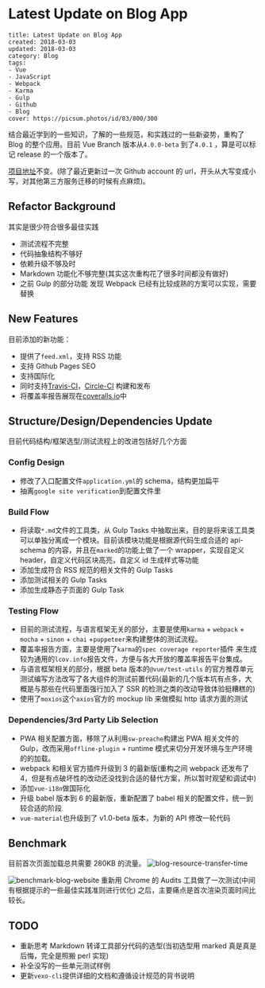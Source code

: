 # Latest Update on Blog App

```metadata
title: Latest Update on Blog App
created: 2018-03-03
updated: 2018-03-03
category: Blog
tags:
- Vue
- JavaScript
- Webpack
- Karma
- Gulp
- Github
- Blog
cover: https://picsum.photos/id/83/800/300
```


结合最近学到的一些知识，了解的一些规范，和实践过的一些新姿势，重构了 Blog 的整个应用。目前 Vue Branch 版本从`4.0.0-beta` 到了`4.0.1` ，算是可以标记 release 的一个版本了。

[项目地址](https://github.com/aquariuslt/blog)不变。(除了最近更新过一次 Github account 的 url，开头从大写变成小写，对其他第三方服务迁移的时候有点麻烦)。

## Refactor Background

其实是很少符合很多最佳实践

- 测试流程不完整
- 代码抽象结构不够好
- 依赖升级不够及时
- Markdown 功能化不够完整(其实这次重构花了很多时间都没有做好)
- 之前 Gulp 的部分功能 发现 Webpack 已经有比较成熟的方案可以实现，需要替换

## New Features

目前添加的新功能：

- 提供了`feed.xml`，支持 RSS 功能
- 支持 Github Pages SEO
- 支持国际化
- 同时支持[Travis-CI](https://travis-ci.org/aquariuslt/blog/)，[Circle-CI](https://circleci.com/gh/aquariuslt/blog) 构建和发布
- 将覆盖率报告展现在[coveralls.io](https://coveralls.io/github/aquariuslt/blog)中

## Structure/Design/Dependencies Update

目前代码结构/框架选型/测试流程上的改进包括好几个方面

### Config Design

- 修改了入口配置文件`application.yml`的 schema，结构更加扁平
- 抽离`google site verification`到配置文件里

### Build Flow

- 将读取`*.md`文件的工具类，从 Gulp Tasks 中抽取出来，目的是将来该工具类可以单独分离成一个模块。目前该模块功能是根据源代码生成合适的 api-schema 的内容，并且在`marked`的功能上做了一个 wrapper，实现自定义 header，自定义代码区块高亮，自定义 id 生成样式等功能
- 添加生成符合 RSS 规范的相关文件的 Gulp Tasks
- 添加测试相关的 Gulp Tasks
- 添加生成静态子页面的 Gulp Task

### Testing Flow

- 目前的测试流程，与语言框架无关的部分，主要是使用`karma` + `webpack` + `mocha` + `sinon` + `chai` +`puppeteer`来构建整体的测试流程。
- 覆盖率报告方面，主要是使用了`karma`的`spec coverage reporter`插件 来生成较为通用的`lcov.info`报告文件，方便与各大开放的覆盖率报告平台集成。
- 与语言框架相关的部分，根据 beta 版本的`@vue/test-utils` 的官方推荐单元测试编写方法改写了各大组件的测试前置代码(最新的几个版本坑有点多，大概是与那些在代码里面强行加入了 SSR 的检测之类的改动导致体验挺糟糕的)
- 使用了`moxios`这个`axios`官方的 mockup lib 来做模拟 http 请求方面的测试

### Dependencies/3rd Party Lib Selection

- PWA 相关配置方面，移除了从利用`sw-preache`构建出 PWA 相关文件的 Gulp，改而采用`offline-plugin` + runtime 模式来切分开发环境与生产环境的的加载。
- webpack 和相关官方插件升级到 3 的最新版(重构之间 webpack 还发布了 4，但是有点破坏性的改动还没找到合适的替代方案，所以暂时观望和调试中)
- 添加`vue-i18n`做国际化
- 升级 babel 版本到 6 的最新版，重新配置了 babel 相关的配置文件，统一到较合适的阶段
- `vue-material`也升级到了 v1.0-beta 版本，为新的 API 修改一轮代码

## Benchmark

目前首次页面加载总共需要 280KB 的流量。 ![blog-resource-transfer-time](https://img.aquariuslt.com/posts/2018/03/blog-resource-transfer-time.png)

![benchmark-blog-website](https://img.aquariuslt.com/posts/2018/03/benchmark-blog-website.png) 重新用 Chrome 的 Audits 工具做了一次测试(中间有根据提示的一些最佳实践准则进行优化) 之后，主要痛点是首次渲染页面时间比较长。

## TODO

- 重新思考 Markdown 转译工具部分代码的选型(当初选型用 marked 真是真是后悔，完全是照搬 perl 实现)
- 补全没写的一些单元测试样例
- 更新`vexo-cli`提供详细的文档和遵循设计规范的背书说明
